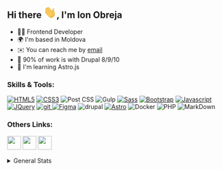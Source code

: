 ## Hi there <img src="https://raw.githubusercontent.com/ABSphreak/ABSphreak/master/gifs/Hi.gif" width="30">, I'm Ion Obreja

- 👨‍💻  Frontend Developer
- 🌍  I'm based in Moldova
- ✉️  You can reach me by [email](mailto:admin@josecret.com)
- 🧠  90% of work is with Drupal 8/9/10
- 🧠  I'm learning Astro.js

<h3 align="left">Skills & Tools:</h3>
<p align="left">
<a href="https://developer.mozilla.org/en-US/docs/Glossary/HTML5" target="_blank" rel="noreferrer"><img src="https://raw.githubusercontent.com/danielcranney/readme-generator/main/public/icons/skills/html5-colored.svg" width="36" height="36" alt="HTML5" /></a>
<a href="https://www.w3.org/TR/CSS/#css" target="_blank" rel="noreferrer"><img src="https://cdn.jsdelivr.net/gh/devicons/devicon@latest/icons/css3/css3-original.svg" width="36" height="36" alt="CSS3" /></a>
<img src="https://cdn.jsdelivr.net/gh/devicons/devicon@latest/icons/postcss/postcss-original.svg" width="36" height="36" alt="Post CSS" />
<img src="https://cdn.jsdelivr.net/gh/devicons/devicon@latest/icons/gulp/gulp-plain.svg" width="36" height="36" alt="Gulp" />
<a href="https://sass-lang.com/" target="_blank" rel="noreferrer"><img src="https://raw.githubusercontent.com/danielcranney/readme-generator/main/public/icons/skills/sass-colored.svg" width="36" height="36" alt="Sass" /></a>
<a href="https://getbootstrap.com/" target="_blank" rel="noreferrer"><img src="https://cdn.jsdelivr.net/gh/devicons/devicon@latest/icons/bootstrap/bootstrap-original.svg" width="36" height="36" alt="Bootstrap" /></a>
<a href="https://developer.mozilla.org/en-US/docs/Web/JavaScript" target="_blank" rel="noreferrer"><img src="https://raw.githubusercontent.com/danielcranney/readme-generator/main/public/icons/skills/javascript-colored.svg" width="36" height="36" alt="Javascript" /></a>
<a href="https://jquery.com/" target="_blank" rel="noreferrer"><img src="https://raw.githubusercontent.com/danielcranney/readme-generator/main/public/icons/skills/jquery-colored.svg" width="36" height="36" alt="JQuery" /></a>
<a href="https://git-scm.com/" target="_blank" rel="noreferrer"> <img src="https://www.vectorlogo.zone/logos/git-scm/git-scm-icon.svg" alt="git" width="40" height="40"/> </a>
<a href="https://www.figma.com/" target="_blank" rel="noreferrer"><img src="https://raw.githubusercontent.com/danielcranney/readme-generator/main/public/icons/skills/figma-colored.svg" width="36" height="36" alt="Figma" /></a>
<img src="https://cdn.jsdelivr.net/gh/devicons/devicon@latest/icons/drupal/drupal-plain.svg" width="36" height="36" alt="drupal" />
<a href="https://astro.build/" target="_blank" rel="noreferrer"><img src="https://cdn.jsdelivr.net/gh/devicons/devicon@latest/icons/astro/astro-original.svg" width="36" height="36" alt="Astro" /></a>
<img src="https://cdn.jsdelivr.net/gh/devicons/devicon@latest/icons/docker/docker-plain.svg" width="36" height="36" alt="Docker" />
<img src="https://cdn.jsdelivr.net/gh/devicons/devicon@latest/icons/php/php-original.svg" width="36" height="36" alt="PHP" />
<img src="https://cdn.jsdelivr.net/gh/devicons/devicon@latest/icons/markdown/markdown-original.svg" width="36" height="36" alt="MarkDown" />
</p>

<h3 align="left">Others Links:</h3>
<p align="left"> 
<a href="https://www.linkedin.com/in/ion-obreja" target="_blank" rel="noreferrer"><img src="https://raw.githubusercontent.com/danielcranney/readme-generator/main/public/icons/socials/linkedin.svg" width="32" height="32" /></a>
<a href="https://github.com/joSecret" target="_blank" rel="noreferrer"><img src="https://raw.githubusercontent.com/danielcranney/readme-generator/main/public/icons/socials/github.svg" width="32" height="32" /></a>
<a href="https://josecret.com" target="_blank" rel="noreferrer"><img src="https://raw.githubusercontent.com/danielcranney/readme-generator/main/public/icons/socials/hashnode.svg" width="32" height="32" /></a>
</p>

<details>
  <summary>General Stats</summary>
  
<div style="display:flex;">
<div>
<a href="http://www.github.com/joSecret"><img src="https://github-readme-streak-stats.herokuapp.com/?user=joSecret&stroke=ffffff&background=1c1917&ring=0891b2&fire=0891b2&currStreakNum=ffffff&currStreakLabel=0891b2&sideNums=ffffff&sideLabels=ffffff&dates=ffffff&hide_border=true" /></a>
</div>

<div>
<a href="https://github.com/joSecret" align="left"><img src="https://github-readme-stats.vercel.app/api/top-langs/?username=joSecret&langs_count=10&title_color=0891b2&text_color=ffffff&icon_color=0891b2&bg_color=1c1917&hide_border=true&locale=en&custom_title=Top%20%Languages" alt="Top Languages" /></a>
</div>
</details>
